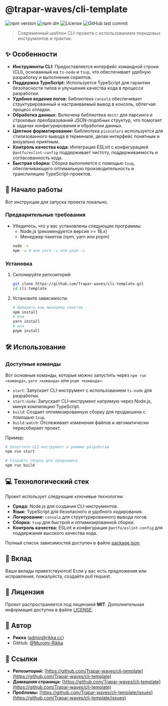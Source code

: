 # @trapar-waves/cli-template

![npm version](https://img.shields.io/npm/v/@trapar-waves/cli-template)
![npm dm](https://img.shields.io/npm/dm/@trapar-waves/cli-template)
![License](https://img.shields.io/badge/license-MIT-green)
![GitHub last commit](https://img.shields.io/github/last-commit/Trapar-waves/cli-template)

> Современный шаблон CLI-проекта с использованием передовых инструментов и практик.

## ✨ Особенности

* **Инструменты CLI:** Предоставляется интерфейс командной строки (CLI), основанный на `ts-node` и `tsup`, что обеспечивает удобную разработку и выполнение скриптов.
* **Поддержка TypeScript:** Используется TypeScript для гарантии безопасности типов и улучшения качества кода в процессе разработки.
* **Удобное ведение логов:** Библиотека `consola` обеспечивает структурированный и настраиваемый вывод в консоль, облегчая процесс отладки.
* **Обработка данных:** Включена библиотека `destr` для парсинга и строковых преобразований JSON-подобных структур, что помогает в задачах конфигурирования и обработки данных.
* **Цветное форматирование:** Библиотека `picocolors` используется для стилизованного вывода в терминале, делая интерфейс понятным и визуально приятным.
* **Контроль качества кода:** Интеграция ESLint с конфигурацией `@antfu/eslint-config` поддерживает чистоту, поддерживаемость и согласованность кода.
* **Быстрая сборка:** Сборка выполняется с помощью `tsup`, обеспечивающего оптимальную производительность и транспиляцию TypeScript-проектов.

## 🚀 Начало работы

Вот инструкции для запуска проекта локально.

### Предварительные требования

* Убедитесь, что у вас установлены следующие программы:
  * Node.js (рекомендуется версия >= 18.x)
  * Менеджер пакетов (npm, yarn или pnpm)
  ```bash
  node -v
  npm -v # или yarn -v или pnpm -v
  ```

### Установка

1. Склонируйте репозиторий:
   ```bash
   git clone https://github.com/Trapar-waves/cli-template.git
   cd cli-template
   ```
2. Установите зависимости:
   ```bash
   # Выберите ваш менеджер пакетов
   npm install
   # или
   yarn install
   # или
   pnpm install
   ```

## 🛠️ Использование

### Доступные команды

Вот основные команды, которые можно запустить через `npm run <команда>`, `yarn <команда>` или `pnpm <команда>`:

* `start`: Запускает CLI-инструмент с использованием `ts-node` для разработки.
* `start:node`: Запускает CLI-инструмент напрямую через Node.js, минуя компиляцию TypeScript.
* `build`: Создает оптимизированную сборку для продакшена с помощью `tsup`.
* `build:watch`: Отслеживает изменения файлов и автоматически пересобирает проект.

Пример:
```bash
# Запустите CLI-инструмент в режиме разработки
npm run start 

# Создайте сборку для продакшена
npm run build 
```

## 💻 Технологический стек

Проект использует следующие ключевые технологии:

* **Среда:** Node.js для создания CLI-инструментов.
* **Язык:** TypeScript для безопасного и удобного кодирования.
* **Логирование:** `consola` для структурированного вывода логов.
* **Сборка:** `tsup` для быстрой и оптимизированной сборки.
* **Контроль качества:** ESLint и конфигурация `@antfu/eslint-config` для поддержания высокого качества кода.

Полный список зависимостей доступен в файле [package.json](package.json).

## 🤝 Вклад

Ваши вклады приветствуются! Если у вас есть предложения или исправления, пожалуйста, создайте pull request.

## 📄 Лицензия

Проект распространяется под лицензией **MIT**. Дополнительная информация доступна в файле [LICENSE](LICENSE).

## 👤 Автор

* **Рикка** ([admin@rikka.cc](mailto:admin@rikka.cc))
* GitHub: [@Muromi-Rikka](https://github.com/Muromi-Rikka)

## 🔗 Ссылки

* **Репозиторий:** [https://github.com/Trapar-waves/cli-template](https://github.com/Trapar-waves/cli-template)
* **Домашняя страница:** [https://github.com/Trapar-waves/cli-template](https://github.com/Trapar-waves/cli-template)
* **Проблемы:** [https://github.com/Trapar-waves/cli-template/issues](https://github.com/Trapar-waves/cli-template/issues)
